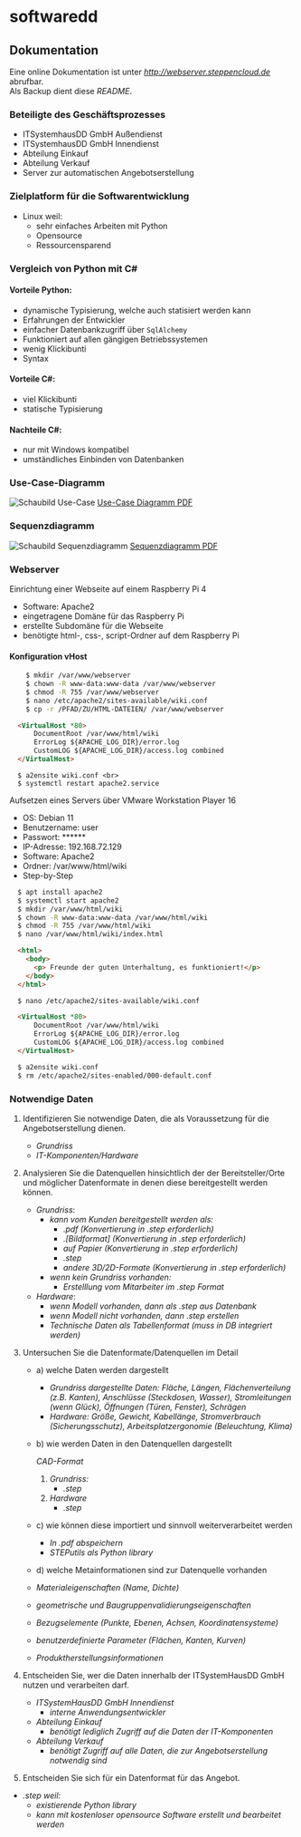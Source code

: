 # softwaredd
## Dokumentation
Eine online Dokumentation ist unter *http://webserver.steppencloud.de* abrufbar.<br>
Als Backup dient diese *README*.
### Beteiligte des Geschäftsprozesses
- ITSystemhausDD GmbH Außendienst
- ITSystemhausDD GmbH Innendienst
- Abteilung Einkauf
- Abteilung Verkauf
- Server zur automatischen Angebotserstellung 
### Zielplatform für die Softwarentwicklung
- Linux weil:
  - sehr einfaches Arbeiten mit Python
  - Opensource
  - Ressourcensparend
### Vergleich von Python mit C#
#### Vorteile Python:
- dynamische Typisierung, welche auch statisiert werden kann
- Erfahrungen der Entwickler
- einfacher Datenbankzugriff über <code>SqlAlchemy</code>
- Funktioniert auf allen gängigen Betriebssystemen
- wenig Klickibunti
- Syntax

#### Vorteile C#:
- viel Klickibunti
- statische Typisierung

#### Nachteile C#:
- nur mit Windows kompatibel
- umständliches Einbinden von Datenbanken

### Use-Case-Diagramm
![Schaubild Use-Case](static/images/use-case.png "Title")
[Use-Case Diagramm PDF](use-case.pdf)

### Sequenzdiagramm
![Schaubild Sequenzdiagramm](static/images/Sequenzdiagramm.png "Title")
[Sequenzdiagramm PDF](Sequenzdiagramm.pdf)
### Webserver
Einrichtung einer Webseite auf einem Raspberry Pi 4
- Software: Apache2
- eingetragene Domäne für das Raspberry Pi
- erstellte Subdomäne für die Webseite
- benötigte html-, css-, script-Ordner auf dem Raspberry Pi

#### Konfiguration vHost

```bash
	$ mkdir /var/www/webserver
	$ chown -R www-data:www-data /var/www/webserver
	$ chmod -R 755 /var/www/webserver
	$ nano /etc/apache2/sites-available/wiki.conf
	$ cp -r /PFAD/ZU/HTML-DATEIEN/ /var/www/webserver
```
```html
  <VirtualHost *80>
	  DocumentRoot /var/www/html/wiki
	  ErrorLog ${APACHE_LOG_DIR}/error.log
	  CustomLOG ${APACHE_LOG_DIR}/access.log combined
  </VirtualHost>
```
	  $ a2ensite wiki.conf <br>
	  $ systemctl restart apache2.service

Aufsetzen eines Servers über VMware Workstation Player 16
- OS: Debian 11
- Benutzername: user
- Passwort: ******
- IP-Adresse: 192.168.72.129
- Software: Apache2 
- Ordner: /var/www/html/wiki
- Step-by-Step
```bash
  $ apt install apache2
  $ systemctl start apache2
  $ mkdir /var/www/html/wiki
  $ chown -R www-data:www-data /var/www/html/wiki
  $ chmod -R 755 /var/www/html/wiki
  $ nano /var/www/html/wiki/index.html
```
```html
  <html>
    <body>
      <p> Freunde der guten Unterhaltung, es funktioniert!</p>
    </body>
  </html>

```
```bash
  $ nano /etc/apache2/sites-available/wiki.conf
```
```html
  <VirtualHost *80>
	  DocumentRoot /var/www/html/wiki
	  ErrorLog ${APACHE_LOG_DIR}/error.log
	  CustomLOG ${APACHE_LOG_DIR}/access.log combined
  </VirtualHost>
```
```bash
  $ a2ensite wiki.conf
  $ rm /etc/apache2/sites-enabled/000-default.conf
```

### Notwendige Daten 
1. Identifizieren Sie notwendige Daten, die als Voraussetzung für die Angebotserstellung dienen.
    - *Grundriss*
    - *IT-Komponenten/Hardware*

2. Analysieren Sie die Datenquellen hinsichtlich der der Bereitsteller/Orte und möglicher Datenformate in denen diese bereitgestellt werden können.
    - *Grundriss*:
        - *kann vom Kunden bereitgestellt werden als:*
            - *.pdf (Konvertierung in .step erforderlich)*
            - *.[Bildformat] (Konvertierung in .step erforderlich)*
            - *auf Papier (Konvertierung in .step erforderlich)*
            - *.step*
            - *andere 3D/2D-Formate (Konvertierung in .step erforderlich)*
        - *wenn kein Grundriss vorhanden:*
            - *Erstelllung vom Mitarbeiter im .step Format*
    - *Hardware*:
        - *wenn Modell vorhanden, dann als .step aus Datenbank*
        - *wenn Modell nicht vorhanden, dann .step erstellen*
        - *Technische Daten als Tabellenformat (muss in DB integriert werden)*



3. Untersuchen Sie die Datenformate/Datenquellen im Detail
    - a) welche Daten werden dargestellt
      
        - *Grundriss dargestellte Daten: Fläche, Längen, Flächenverteilung (z.B. Kanten), Anschlüsse (Steckdosen, Wasser), Stromleitungen (wenn Glück), Öffnungen (Türen, Fenster), Schrägen*
        - *Hardware: Größe, Gewicht, Kabellänge, Stromverbrauch (Sicherungsschutz), Arbeitsplatzergonomie (Beleuchtung, Klima)*
        

    - b) wie werden Daten in den Datenquellen dargestellt
    
        *CAD-Format*
        1.	*Grundriss:*
            - *.step*
        2.	*Hardware*
            - *.step*

    - c) wie können diese importiert und sinnvoll weiterverarbeitet werden
        - *In .pdf abspeichern*
        - *STEPutils als Python library*
    - d) welche Metainformationen sind zur Datenquelle vorhanden
	- *Materialeigenschaften (Name, Dichte)*
	- *geometrische und Baugruppenvalidierungseigenschaften*
	- *Bezugselemente (Punkte, Ebenen, Achsen, Koordinatensysteme)*
	- *benutzerdefinierte Parameter (Flächen, Kanten, Kurven)*
	- *Produktherstellungsinformationen*

4. Entscheiden Sie, wer die Daten innerhalb der ITSystemHausDD GmbH nutzen und verarbeiten darf.
    - *ITSystemHausDD GmbH Innendienst*
      - *interne Anwendungsentwickler*
    - *Abteilung Einkauf*
      - *benötigt lediglich Zugriff auf die Daten der IT-Komponenten*
    - *Abteilung Verkauf*
      - *benötigt Zugriff auf alle Daten, die zur Angebotserstellung notwendig sind*

5. Entscheiden Sie sich für ein Datenformat für das Angebot.
  - *.step weil:*
    - *existierende Python library*
    - *kann mit kostenloser opensource Software erstellt und bearbeitet werden*

